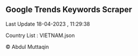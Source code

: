

## Google Trends Keywords Scraper 
 
Last Update 18-04-2023 , 11:29:38

Country List :
VIETNAM.json



© Abdul Muttaqin 
